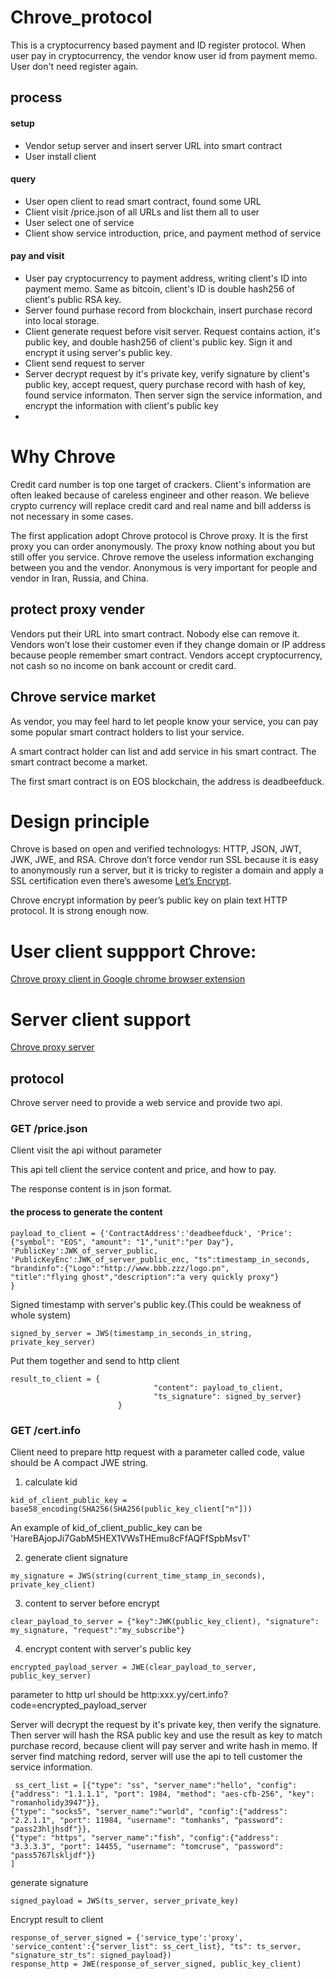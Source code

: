 # Chrove_protocol
This is a cryptocurrency based payment and ID register protocol. When user pay in cryptocurrency, the vendor know user id from payment memo. User don't need register again. 
## process
#### setup
* Vendor setup server and insert server URL into smart contract
* User install client
#### query
* User open client to read smart contract, found some URL
* Client visit /price.json of all URLs  and list them all to user
* User select one of service
* Client show service introduction, price, and payment method of service

#### pay and visit

* User pay cryptocurrency to payment address, writing client's ID into payment memo. Same as bitcoin, client's ID is double hash256 of client's public RSA key.
* Server found purhase record from blockchain, insert purchase record into local storage.
* Client generate request before visit server. Request contains action, it's public key, and double hash256 of client's public key. Sign it and encrypt it using server's public key.
* Client send request to server
* Server decrypt request by it's private key, verify signature by client's public key, accept request, query purchase record with hash of key, found service informaton. Then server sign the service information, and encrypt the information with client's public key
* 

# Why Chrove
Credit card number is top one target of crackers. Client's information are often leaked because of careless engineer and other reason. We believe crypto currency will replace credit card and real name and bill adderss is not necessary in some cases. 

The first application adopt Chrove protocol is Chrove proxy. It is the first proxy you can order anonymously. The proxy know nothing about you but still offer you service. Chrove remove the useless information exchanging between you and the vendor. Anonymous is very important for people and vendor in Iran, Russia, and China.

## protect proxy vender
Vendors put their URL into smart contract. Nobody else can remove it. 
Vendors won’t lose their customer even if they change domain or IP address because people remember smart contract.
Vendors accept cryptocurrency, not cash so no income on bank account or credit card.

## Chrove service market
As vendor, you may feel hard to let people know your service, you can pay some popular smart contract holders to list your service.

A smart contract holder can list and add service in his smart contract. The smart contract become a market.

The first smart contract is on EOS blockchain, the address is deadbeefduck.

# Design principle

Chrove is based on open and verified technologys: HTTP, JSON, JWT, JWK, JWE, and RSA.
Chrove don’t force vendor run SSL because it is easy to anonymously run a server, but it is tricky to register a domain and apply a SSL certification even there’s awesome [Let’s Encrypt](https://letsencrypt.org/).

Chrove encrypt information by peer’s public key on plain text HTTP protocol. It is strong enough now.

# User client suppport Chrove:

[Chrove proxy client in Google chrome browser extension](https://chrome.google.com/webstore/detail/chrove/bgbfndcenmhjccmfedpoknepjbfmolib)

# Server client support 
[Chrove proxy server]()


## protocol
Chrove server need to provide a web service and provide two api.

### GET /price.json
Client visit the api without parameter

This api tell client the service content and price, and how to pay.

The response content is in json format.
#### the process to generate the content
```
payload_to_client = {'ContractAddress':'deadbeefduck', 'Price':{"symbol": "EOS", "amount": "1","unit":"per Day"}, 
'PublicKey':JWK_of_server_public, 'PublicKeyEnc':JWK_of_server_public_enc, "ts":timestamp_in_seconds, 
"brandinfo":{"Logo":"http://www.bbb.zzz/logo.pn",
"title":"flying ghost","description":"a very quickly proxy"}
}
```
Signed timestamp with server's public key.(This could be weakness of whole system)
```
signed_by_server = JWS(timestamp_in_seconds_in_string, private_key_server)
```
Put them together and send to http client
```
result_to_client = { 
                                "content": payload_to_client,
                                "ts_signature": signed_by_server}
                        }
```

### GET /cert.info
Client need to prepare http request with a parameter called code, value should be A compact JWE string.
1. calculate kid
```
kid_of_client_public_key = base58_encoding(SHA256(SHA256(public_key_client["n"]))
```
An example of kid_of_client_public_key can be 'HareBAjopJi7GabM5HEX1VWsTHEmu8cFfAQFfSpbMsvT'
                  
2. generate client signature
```
my_signature = JWS(string(current_time_stamp_in_seconds), private_key_client)
```
3. content to server before encrypt
```
clear_payload_to_server = {"key":JWK(public_key_client), "signature": my_signature, "request":"my_subscribe"}
```
4. encrypt content with server's public key
```
encrypted_payload_server = JWE(clear_payload_to_server, public_key_server)
```

parameter to http url should be http:xxx.yy/cert.info?code=encrypted_payload_server

Server will decrypt the request by it's private key, then verify the signature. Then server will hash the RSA public key and use the result as key to match purchase record, because client will pay server and write hash in memo. If server find matching redord, server will use the api to tell customer the service information.
```
 ss_cert_list = [{"type": "ss", "server_name":"hello", "config":{"address": "1.1.1.1", "port": 1984, "method": "aes-cfb-256", "key": "romanholidy3947"}},
{"type": "socks5", "server_name":"world", "config":{"address": "2.2.1.1", "port": 11984, "username": "tomhanks", "password": "pass23hljhsdf"}},
{"type": "https", "server_name":"fish", "config":{"address": "3.3.3.3", "port": 14455, "username": "tomcruse", "password": "pass5767lskljdf"}}
]
```
generate signature
```
signed_payload = JWS(ts_server, server_private_key)
```
Encrypt result to client
```
response_of_server_signed = {'service_type':'proxy', 'service_content':{"server_list": ss_cert_list}, "ts": ts_server, "signature_str_ts": signed_payload})
response_http = JWE(response_of_server_signed, public_key_client)
```
